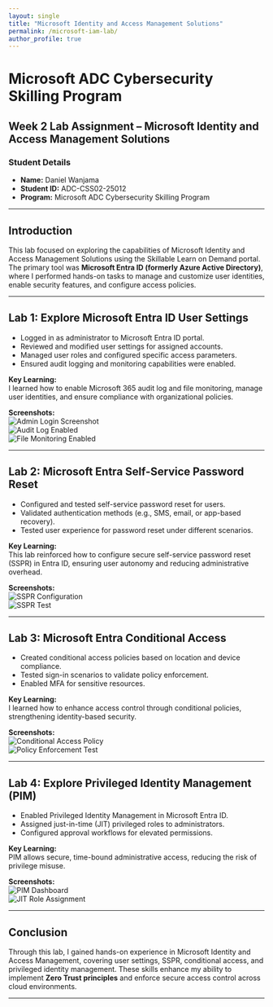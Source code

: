 ```yaml
---
layout: single
title: "Microsoft Identity and Access Management Solutions"
permalink: /microsoft-iam-lab/
author_profile: true
---
```


# Microsoft ADC Cybersecurity Skilling Program

## Week 2 Lab Assignment – Microsoft Identity and Access Management Solutions

### Student Details
- **Name:** Daniel Wanjama  
- **Student ID:** ADC-CSS02-25012  
- **Program:** Microsoft ADC Cybersecurity Skilling Program  

---

## Introduction
This lab focused on exploring the capabilities of Microsoft Identity and Access Management Solutions using the Skillable Learn on Demand portal. The primary tool was **Microsoft Entra ID (formerly Azure Active Directory)**, where I performed hands-on tasks to manage and customize user identities, enable security features, and configure access policies.

---

## Lab 1: Explore Microsoft Entra ID User Settings
- Logged in as administrator to Microsoft Entra ID portal.
- Reviewed and modified user settings for assigned accounts.
- Managed user roles and configured specific access parameters.
- Ensured audit logging and monitoring capabilities were enabled.

**Key Learning:**  
I learned how to enable Microsoft 365 audit log and file monitoring, manage user identities, and ensure compliance with organizational policies.

**Screenshots:**  
![Admin Login Screenshot](screenshot1.png)  
![Audit Log Enabled](screenshot2.png)  
![File Monitoring Enabled](screenshot3.png)  

---

## Lab 2: Microsoft Entra Self-Service Password Reset
- Configured and tested self-service password reset for users.
- Validated authentication methods (e.g., SMS, email, or app-based recovery).
- Tested user experience for password reset under different scenarios.

**Key Learning:**  
This lab reinforced how to configure secure self-service password reset (SSPR) in Entra ID, ensuring user autonomy and reducing administrative overhead.

**Screenshots:**  
![SSPR Configuration](screenshot4.png)  
![SSPR Test](screenshot5.png)  

---

## Lab 3: Microsoft Entra Conditional Access
- Created conditional access policies based on location and device compliance.
- Tested sign-in scenarios to validate policy enforcement.
- Enabled MFA for sensitive resources.

**Key Learning:**  
I learned how to enhance access control through conditional policies, strengthening identity-based security.

**Screenshots:**  
![Conditional Access Policy](screenshot6.png)  
![Policy Enforcement Test](screenshot7.png)  

---

## Lab 4: Explore Privileged Identity Management (PIM)
- Enabled Privileged Identity Management in Microsoft Entra ID.
- Assigned just-in-time (JIT) privileged roles to administrators.
- Configured approval workflows for elevated permissions.

**Key Learning:**  
PIM allows secure, time-bound administrative access, reducing the risk of privilege misuse.

**Screenshots:**  
![PIM Dashboard](screenshot8.png)  
![JIT Role Assignment](screenshot9.png)  

---

## Conclusion
Through this lab, I gained hands-on experience in Microsoft Identity and Access Management, covering user settings, SSPR, conditional access, and privileged identity management. These skills enhance my ability to implement **Zero Trust principles** and enforce secure access control across cloud environments.

---


